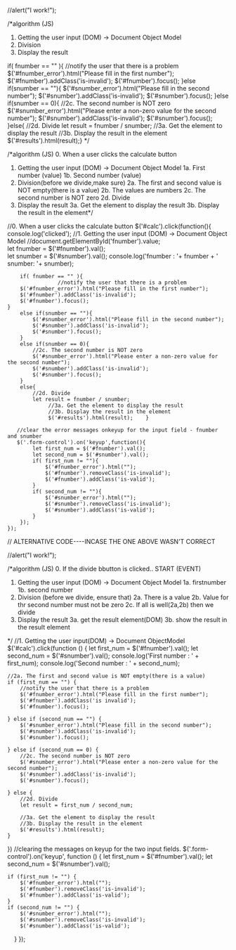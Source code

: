 
//alert("I work!");

/*algorithm (JS)
1. Getting the user input (DOM) -> Document Object Model
2. Division
3. Display the result

if( fnumber == "" ){      //notify the user that there is a problem      $('#fnumber_error').html("Please fill in the first number");        $('#fnumber').addClass('is-invalid');      $('#fnumber').focus();   }else if(snumber == ""){      $('#snumber_error').html("Please fill in the second number");      $('#snumber').addClass('is-invalid');        $('#snumber').focus();  }else if(snumber == 0){      //2c. The second number is NOT zero       $('#snumber_error').html("Please enter a non-zero value for the second number");      $('#snumber').addClass('is-invalid');       $('#snumber').focus();   }else{        //2d. Divide     let result = fnumber / snumber;     //3a. Get the element to display the result   //3b. Display the result in the element    $('#results').html(result);}
*/


/*algorithm (JS)
0. When a user clicks the calculate button
1. Getting the user input (DOM) -> Document Object Model
1a. First number (value)
1b. Second number (value)
2. Division(before we divide,make sure)
2a. The first and second value is NOT empty(there is a value)
2b. The values are numbers
2c. The second number is NOT zero
2d. Divide
3. Display the result
3a. Get the element to display the result
3b. Display the result in the element*/

//0. When a user clicks the calculate button
$('#calc').click(function(){
        console.log('clicked');
        //1. Getting the user input (DOM) -> Document Object Model
        //document.getElementById('fnumber').value;    
        let fnumber = $('#fnumber').val();   
        let snumber = $('#snumber').val();
        console.log('fnumber : '+ fnumber + ' snumber: '+ snumber);

        if( fnumber == "" ){
                    //notify the user that there is a problem       
        $('#fnumber_error').html("Please fill in the first number");            
        $('#fnumber').addClass('is-invalid');        
        $('#fnumber').focus();    
    }
        else if(snumber == ""){        
            $('#snumber_error').html("Please fill in the second number");        
            $('#snumber').addClass('is-invalid');        
            $('#snumber').focus();    
        }
        else if(snumber == 0){        
            //2c. The second number is NOT zero        
            $('#snumber_error').html("Please enter a non-zero value for the second number");        
            $('#snumber').addClass('is-invalid');       
            $('#snumber').focus();
        }
        else{       
            //2d. Divide       
            let result = fnumber / snumber;
                 //3a. Get the element to display the result       
                 //3b. Display the result in the element
                 $('#results').html(result);    }

       //clear the error messages onkeyup for the input field - fnumber and snumber
       $('.form-control').on('keyup',function(){
            let first_num = $('#fnumber').val();
            let second_num = $('#snumber').val();
            if( first_num != ""){
                $('#fnumber_error').html("");
                $('#fnumber').removeClass('is-invalid');
                $('#fnumber').addClass('is-valid');
            }
            if( second_num != ""){       
                $('#snumber_error').html("");        
                $('#snumber').removeClass('is-invalid');        
                $('#snumber').addClass('is-valid');    
            }
        });
    });

    

// ALTERNATIVE CODE----INCASE THE ONE ABOVE WASN'T CORRECT
 
//alert("I work!");

/*algorithm (JS)
0. If the divide bbutton is clicked.. START (EVENT)
1. Getting the user input (DOM) -> Document Object Model
    1a. firstnumber
    1b. second number
2. Division
(before we divide, ensure that)
    2a. There is a value
    2b. Value for thr second number must not be zero
    2c. If all is well(2a,2b) then we divide
3. Display the result
    3a. get the result element(DOM)
    3b. show the result in the result element

*/
//1. Getting the user input(DOM) -> Document ObjectModel
$('#calc').click(function () {
    let first_num = $('#fnumber').val();
    let second_num = $('#snumber').val();
    console.log('First number : ' + first_num);
    console.log('Second number : ' + second_num);

    //2a. The first and second value is NOT empty(there is a value)
    if (first_num == "") {
        //notify the user that there is a problem
        $('#fnumber_error').html("Please fill in the first number");
        $('#fnumber').addClass('is invalid');
        $('#fnumber').focus();

    } else if (second_num == "") {
        $('#snumber_error').html("Please fill in the second number");
        $('#snumber').addClass('is-invalid');
        $('#snumber').focus();

    } else if (second_num == 0) {
        //2c. The second number is NOT zero
        $('#snumber_error').html("Please enter a non-zero value for the second number");
        $('#snumber').addClass('is-invalid');
        $('#snumber').focus();

    } else {
        //2d. Divide
        let result = first_num / second_num;

        //3a. Get the element to display the result
        //3b. Display the result in the element
        $('#results').html(result);
    }


})
//clearing the messages on keyup for the two input fields.
$('.form-control').on('keyup', function () {
    let first_num = $('#fnumber').val();
    let second_num = $('#snumber').val();

    if (first_num != "") {
        $('#fnumber_error').html("");
        $('#fnumber').removeClass('is-invalid');
        $('#fnumber').addClass('is-valid');
    }
    if (second_num != "") {
        $('#snumber_error').html("");
        $('#snumber').removeClass('is-invalid');
        $('#snumber').addClass('is-valid');
    }
});
